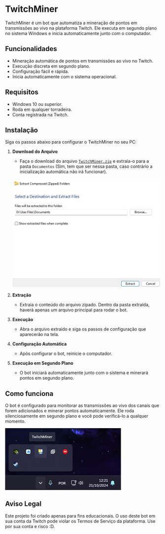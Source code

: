 # TwitchMiner

TwitchMiner é um bot que automatiza a mineração de pontos em transmissões ao vivo na plataforma Twitch. Ele executa em segundo plano no sistema Windows e inicia automaticamente junto com o computador.

## Funcionalidades

- Mineração automática de pontos em transmissões ao vivo no Twitch.
- Execução discreta em segundo plano.
- Configuração fácil e rápida.
- Inicia automaticamente com o sistema operacional.

## Requisitos

- Windows 10 ou superior.
- Roda em qualquer torradeira.
- Conta registrada na Twitch.

## Instalação

Siga os passos abaixo para configurar o TwitchMiner no seu PC:

1. **Download do Arquivo**
   - Faça o download do arquivo [`TwitchMiner.zip`](https://github.com/nthnunes/twitch-miner/releases/tag/releases) e extraia-o para a pasta `Documentos` (Sim, tem que ser nessa pasta, caso contrário a inicialização automática não irá funcionar).

   ![Extração em Documentos](./tutorial-images/image1.jpeg)

2. **Extração**
   - Extraia o conteúdo do arquivo zipado. Dentro da pasta extraída, haverá apenas um arquivo principal para rodar o bot.

3. **Execução**
   - Abra o arquivo extraído e siga os passos de configuração que aparecerão na tela.

4. **Configuração Automática**
   - Após configurar o bot, reinicie o computador.

5. **Execução em Segundo Plano**
   - O bot iniciará automaticamente junto com o sistema e minerará pontos em segundo plano.

## Como funciona

O bot é configurado para monitorar as transmissões ao vivo dos canais que forem adicionados e minerar pontos automaticamente. Ele roda silenciosamente em segundo plano e você pode verificá-lo a qualquer momento.

   ![Verificação no Gerenciador de Tarefas](./tutorial-images/image2.png)

## Aviso Legal

Este projeto foi criado apenas para fins educacionais. O uso deste bot em sua conta da Twitch pode violar os Termos de Serviço da plataforma. Use por sua conta e risco :D.
